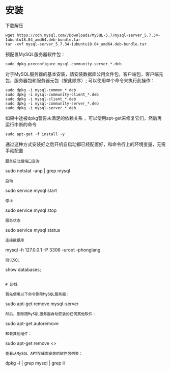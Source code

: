 # 安装
下载解压
```
wget https://cdn.mysql.com//Downloads/MySQL-5.7/mysql-server_5.7.34-1ubuntu18.04_amd64.deb-bundle.tar
tar -xvf mysql-server_5.7.34-1ubuntu18.04_amd64.deb-bundle.tar
```

预配置MySQL服务器软件包：
```
sudo dpkg-preconfigure mysql-community-server_*.deb
```
对于MySQL服务器的基本安装，请安装数据库公用文件包，客户端包，客户端元包，服务器包和服务器元包（按此顺序）; 可以使用单个命令来执行此操作：
```
sudo dpkg -i mysql-common_*.deb
sudo dpkg -i mysql-community-client_*.deb
sudo dpkg -i mysql-client_*.deb
sudo dpkg -i mysql-community-server_*.deb
sudo dpkg -i mysql-server_*.deb
```
如果中途被dpkg警告未满足的依赖关系 ，可以使用apt-get来修复它们，然后再运行中断的命令
```
sudo apt-get -f install -y
```
通过这种方式安装好之后开机自启动都已经配置好，和命令行上的环境变量，无需手动配置

```
服务启动后端口查询
```
sudo netstat -anp | grep mysql
```
启动
```
sudo service mysql start
```
停止
```
sudo service mysql stop
```
服务状态
```
sudo service mysql status
```
连接数据库
```
mysql -h 127.0.0.1 -P 3306 -uroot -phonglang
```
测试SQL
```
show databases;
```

# 卸载

首先使用以下命令删除MySQL服务器：
```
sudo apt-get remove mysql-server
```
然后，删除随MySQL服务器自动安装的任何其他软件：
```
sudo apt-get autoremove
```
卸载其他组件：
```
sudo apt-get remove <<package-name>>
```
查看从MySQL APT存储库安装的软件包列表：
```
dpkg -l | grep mysql | grep ii
```
